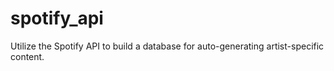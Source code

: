 # spotify_api
Utilize the Spotify API to build a database for auto-generating artist-specific content.
